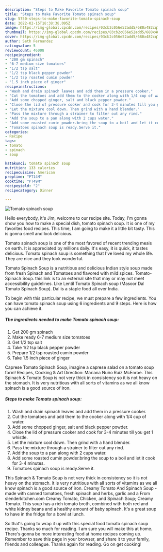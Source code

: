 ```yaml
---
description: "Steps to Make Favorite Tomato spinach soup"
title: "Steps to Make Favorite Tomato spinach soup"
slug: 5750-steps-to-make-favorite-tomato-spinach-soup
date: 2022-02-15T18:38:38.095Z
image: https://img-global.cpcdn.com/recipes/03cb2c056e52add5/680x482cq70/tomato-spinach-soup-recipe-main-photo.jpg
thumbnail: https://img-global.cpcdn.com/recipes/03cb2c056e52add5/680x482cq70/tomato-spinach-soup-recipe-main-photo.jpg
cover: https://img-global.cpcdn.com/recipes/03cb2c056e52add5/680x482cq70/tomato-spinach-soup-recipe-main-photo.jpg
author: Seth Fernandez
ratingvalue: 5
reviewcount: 46008
recipeingredient:
- "200 gm spinach"
- "6-7 medium size tomatoes"
- "1/2 tsp salt"
- "1/2 tsp black pepper powder"
- "1/2 tsp roasted cumin powder"
- "1.5 inch piece of ginger"
recipeinstructions:
- "Wash and drain spinach leaves and add them in a pressure cooker."
- "Cut the tomatoes and add them to the cooker along with 1/4 cup of water."
- "Add some chopped ginger, salt and black pepper powder."
- "Close the lid of pressure cooker and cook for 3-4 minutes till you get 1 whistle."
- "Let the mixture cool down. Then grind with a hand blender."
- "Pass the mixture through a strainer to filter out any rind."
- "Add the soup to a pan along with 2 cups water."
- "Add some roasted cumin powder.bring the soup to a boil and let it cook for 3-4 minutes."
- "Tomatoes spinach soup is ready.Serve it."
categories:
- Recipe
tags:
- tomato
- spinach
- soup

katakunci: tomato spinach soup 
nutrition: 133 calories
recipecuisine: American
preptime: "PT14M"
cooktime: "PT49M"
recipeyield: "2"
recipecategory: Dinner

---
```



![Tomato spinach soup](https://img-global.cpcdn.com/recipes/03cb2c056e52add5/680x482cq70/tomato-spinach-soup-recipe-main-photo.jpg)

Hello everybody, it's Jim, welcome to our recipe site. Today, I'm gonna show you how to make a special dish, tomato spinach soup. It is one of my favorites food recipes. This time, I am going to make it a little bit tasty. This is gonna smell and look delicious.

Tomato spinach soup is one of the most favored of recent trending meals on earth. It is appreciated by millions daily. It's easy, it is quick, it tastes delicious. Tomato spinach soup is something that I've loved my whole life. They are nice and they look wonderful.

Tomato Spinach Soup is a nutritious and delicious Indian style soup made from fresh Spinach and Tomatoes and flavored with mild spices. Tomato-Spinach Soup. this link is to an external site that may or may not meet accessibility guidelines. Like Lentil Tomato Spinach soup (Masoor Dal Tomato Spinach Soup). Dal is a staple food all over India.


To begin with this particular recipe, we must prepare a few ingredients. You can have tomato spinach soup using 6 ingredients and 9 steps. Here is how you can achieve it.

<!--inarticleads1-->

##### The ingredients needed to make Tomato spinach soup:

1. Get 200 gm spinach
1. Make ready 6-7 medium size tomatoes
1. Get 1/2 tsp salt
1. Take 1/2 tsp black pepper powder
1. Prepare 1/2 tsp roasted cumin powder
1. Take 1.5 inch piece of ginger


Caprese Tomato Spinach Soup, imagine a caprese salad on a tomato soup form! Recipes, Cooking &amp; Art Direction: Mariana Nuño Ruiz McEnroe. This Spinach &amp; Tomato Soup is not very thick in consistency so it is not heavy on the stomach. It is very nutritious with all sorts of vitamins as we all know spinach is a good source of iron. 

<!--inarticleads2-->

##### Steps to make Tomato spinach soup:

1. Wash and drain spinach leaves and add them in a pressure cooker.
1. Cut the tomatoes and add them to the cooker along with 1/4 cup of water.
1. Add some chopped ginger, salt and black pepper powder.
1. Close the lid of pressure cooker and cook for 3-4 minutes till you get 1 whistle.
1. Let the mixture cool down. Then grind with a hand blender.
1. Pass the mixture through a strainer to filter out any rind.
1. Add the soup to a pan along with 2 cups water.
1. Add some roasted cumin powder.bring the soup to a boil and let it cook for 3-4 minutes.
1. Tomatoes spinach soup is ready.Serve it.


This Spinach &amp; Tomato Soup is not very thick in consistency so it is not heavy on the stomach. It is very nutritious with all sorts of vitamins as we all know spinach is a good source of iron. Creamy Tomato And Spinach Soup - made with canned tomatoes, fresh spinach and herbs, garlic and a From slenderkitchen.com Creamy Tomato, Chicken, and Spinach Soup; Creamy Tomato. This soup has a rich tomato broth, combined with both red and white kidney beans and a healthy amount of baby spinach. It&#39;s a great soup to have in the fridge for a bowl at lunch. 

So that's going to wrap it up with this special food tomato spinach soup recipe. Thanks so much for reading. I am sure you will make this at home. There's gonna be more interesting food at home recipes coming up. Remember to save this page in your browser, and share it to your family, friends and colleague. Thanks again for reading. Go on get cooking!
